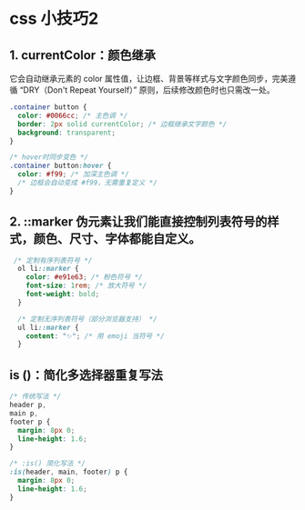 # css 小技巧2

## 1. currentColor：颜色继承

它会自动继承元素的 color 属性值，让边框、背景等样式与文字颜色同步，完美遵循 “DRY（Don't Repeat Yourself）” 原则，后续修改颜色时也只需改一处。

```css
.container button {
  color: #0066cc; /* 主色调 */
  border: 2px solid currentColor; /* 边框继承文字颜色 */
  background: transparent;
}

/* hover时同步变色 */
.container button:hover {
  color: #f99; /* 加深主色调 */
  /* 边框会自动变成 #f99，无需重复定义 */
}
```


## 2. ::marker 伪元素让我们能直接控制列表符号的样式，颜色、尺寸、字体都能自定义。

```css
 /* 定制有序列表符号 */
  ol li::marker {
    color: #e91e63; /* 粉色符号 */
    font-size: 1rem; /* 放大符号 */
    font-weight: bold;
  }

  /* 定制无序列表符号（部分浏览器支持） */
  ul li::marker {
    content: "✨"; /* 用 emoji 当符号 */
  }

```


## is ()：简化多选择器重复写法

```css
/* 传统写法 */
header p,
main p,
footer p {
  margin: 8px 0;
  line-height: 1.6;
}

/* :is() 简化写法 */
:is(header, main, footer) p {
  margin: 8px 0;
  line-height: 1.6;
}

```
